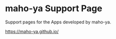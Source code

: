 # maho-ya Support Page
Support pages for the Apps developed by maho-ya.

https://maho-ya.github.io/
